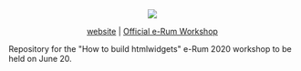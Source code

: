 <div align="center">

<img src="https://htmlwidgets.john-coene.com/assets/img/social.png">

[website](http://htmlwidgets.john-coene.com/) | [Official e-Rum Workshop](https://2020.erum.io/program/workshops/)

</div>

Repository for the "How to build htmlwidgets" e-Rum 2020 workshop to be held on June 20.
